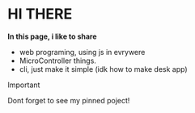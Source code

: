 # HI THERE

**In this page, i like to share** 
- web programing, using js in evrywere
- MicroController things.
- cli, just make it simple (idk how to make desk app)
 
> [!IMPORTANT]
> Dont forget to see my pinned poject!
